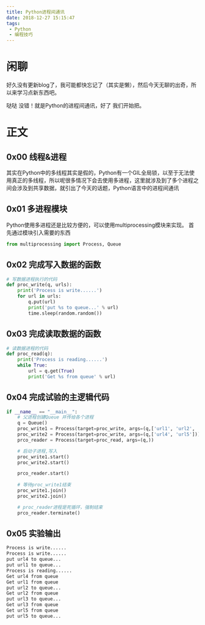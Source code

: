 ```yaml
---
title: Python进程间通讯
date: 2018-12-27 15:15:47
tags:
 - Python
 - 编程技巧
---
```


# 闲聊
好久没有更新blog了，我可能都快忘记了（其实是懒），然后今天无聊的出奇，所以来学习点新东西吧。

哒哒 没错！就是Python的进程间通讯，好了 我们开始把。

# 正文
## 0x00 线程&进程
其实在Python中的多线程其实是假的，Python有一个GIL全局锁，以至于无法使用真正的多线程，所以呢很多情况下会去使用多进程，这里就涉及到了多个进程之间会涉及到共享数据，就引出了今天的话题，Python语言中的进程间通讯

## 0x01 多进程模块
Python使用多进程还是比较方便的，可以使用multiprocessing模块来实现。
首先通过模块引入需要的东西
``` python
from multiprocessing import Process, Queue
```

## 0x02 完成写入数据的函数
``` Python
# 写数据进程执行的代码
def proc_write(q, urls):
    print('Process is write......')
    for url in urls:
        q.put(url)
        print('put %s to queue...' % url)
        time.sleep(random.random())
```

## 0x03 完成读取数据的函数
``` Python
# 读数据进程的代码
def proc_read(q):
    print('Process is reading......')
    while True:
        url = q.get(True)
        print('Get %s from queue' % url)
```

## 0x04 完成试验的主逻辑代码
``` python
if __name__ == "__main__":
    # 父进程创建Queue 并传给各个进程
    q = Queue()
    proc_write1 = Process(target=proc_write, args=(q,['url1', 'url2', 'url3']))
    proc_write2 = Process(target=proc_write, args=(q,['url4', 'url5']))
    prco_reader = Process(target=proc_read, args=(q,))

    # 启动子进程,写入
    proc_write1.start()
    proc_write2.start()

    prco_reader.start()
    
    # 等待proc_write1结束
    proc_write1.join()
    proc_write2.join()

    # proc_reader进程是死循环，强制结束
    prco_reader.terminate()
```

## 0x05 实验输出
``` bash
Process is write......
Process is write......
put url4 to queue...
put url1 to queue...
Process is reading......
Get url4 from queue
Get url1 from queue
put url2 to queue...
Get url2 from queue
put url3 to queue...
Get url3 from queue
Get url5 from queue
put url5 to queue...
```
